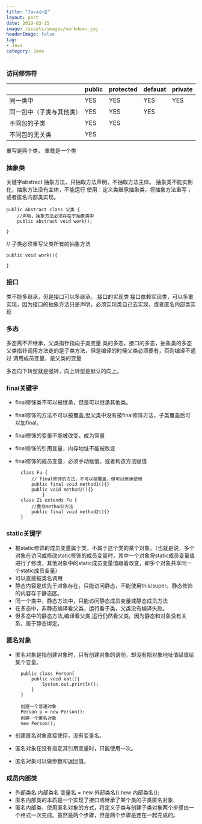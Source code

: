 ```yaml
---
title: "Java小记"
layout: post
date: 2019-03-15
image: /assets/images/markdown.jpg
headerImage: false
tag:
- Java
category: Java
---
```



### 访问修饰符

|       | public | protected | defauat | private |
| ------| ------ | ------ | ------ | ------ |
| 同一类中 | YES | YES | YES | YES |
| 同一包中（子类与其他类） | YES | YES | YES | |
| 不同包的子类 | YES | YES | | |
| 不同包的无关类 | YES |   |  | |
	

重写是两个类， 重载是一个类

### 抽象类

关键字abstract
抽象方法，只抽取方法声明，不抽取方法主体。
抽象类不能实例化，抽象方法没有主体，不能运行
使用：定义类继承抽象类，将抽象方法重写；或者匿名内部类实现。

	public abstract class 父类 {
		//声明，抽象方法必须存在于抽象类中
		public abstract void work(); 
	
	}

// 子类必须重写父类所有的抽象方法

	public void work(){
	
	}
### 接口

类不能多继承，但是接口可以多继承。
接口的实现类
接口依赖实现类，可以多重实现，因为接口的抽象方法只是声明，必须实现类自己去实现，或者匿名内部类实现

### 多态

多态离不开继承，父类指针指向子类变量
类的多态，接口的多态，抽象类的多态
父类指针调用方法走的是子类方法，但是编译的时候父类必须要有，否则编译不通过
调用成员变量，是父类的变量

多态向下转型就是强转，向上转型是默认的向上。

### final关键字

* final修饰类不可以被继承，但是可以继承其他类。
* final修饰的方法不可以被覆盖,但父类中没有被final修饰方法，子类覆盖后可以加final。
* final修饰的变量不能被改变，成为常量
* final修饰的引用变量，内存地址不能被改变
* final修饰的成员变量，必须手动赋值，或者构造方法赋值

		class Fu {
			// final修饰的方法，不可以被覆盖，但可以继承使用
			public final void method1(){}
			public void method2(){}
				}
		class Zi extends Fu {
			//重写method2方法
			public final void method2(){}
		}


### static关键字
* 被static修饰的成员变量属于类，不属于这个类的某个对象。（也就是说，多个对象在访问或修改static修饰的成员变量时，其中一个对象将static成员变量值进行了修改，其他对象中的static成员变量值跟着改变，即多个对象共享同一个static成员变量）
* 可以直接被类名调用
* 静态内容是优先于对象存在，只能访问静态，不能使用this/super。静态修饰的内容存于静态区。
* 同一个类中，静态方法中，只能访问静态成员变量或静态成员方法
* 在多态中，非静态编译看父类，运行看子类，父类没有编译失败。
* 但多态中的静态方法,编译看父类,运行仍然看父类。因为静态和对象没有关系，属于静态绑定。

### 匿名对象
* 匿名对象是指创建对象时，只有创建对象的语句，却没有把对象地址值赋值给某个变量。

		public class Person{
			public void eat(){
				System.out.println();
			}
		}
		
		创建一个普通对象
		Person p = new Person();
		创建一个匿名对象
		new Person();
		
* 创建匿名对象直接使用，没有变量名。
* 匿名对象在没有指定其引用变量时，只能使用一次。
* 匿名对象可以做参数和返回值。

### 成员内部类
* 外部类名.内部类名 变量名 = new 外部类名().new 内部类名();
* 匿名内部类的本质是一个实现了接口或继承了某个类的子类匿名对象.
* 匿名内部类，使用匿名对象的方式，将定义子类与创建子类对象两个步骤由一个格式一次完成。虽然是两个步骤，但是两个步骤是连在一起完成的。






